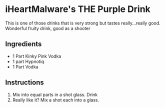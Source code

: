 # iHeartMalware's THE Purple Drink

This is one of those drinks that is very strong but tastes
really...really good. Wonderful fruity drink, good as a shooter

## Ingredients

-   1 Part Kinky Pink Vodka
-   1 part Hypnotiq
-   1 Part Vodka

## Instructions

1.  Mix into equal parts in a shot glass. Drink
2.  Really like it? Mix a shot each into a glass.
